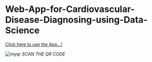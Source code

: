 # Web-App-for-Cardiovascular-Disease-Diagnosing-using-Data-Science


[Click here to use the App...!](https://deivanai-subramanian-web-app-for-cardiovascu-streamfinal-dwtdec.streamlit.app/)

![myqr](https://github.com/Deivanai-Subramanian/Web-App-for-Cardiovascular-Diagnosing-Using-Data-Science/assets/86340024/cc9edbe3-1460-4e1c-8df1-e3827a9601b9)
*SCAN THE QR CODE*
